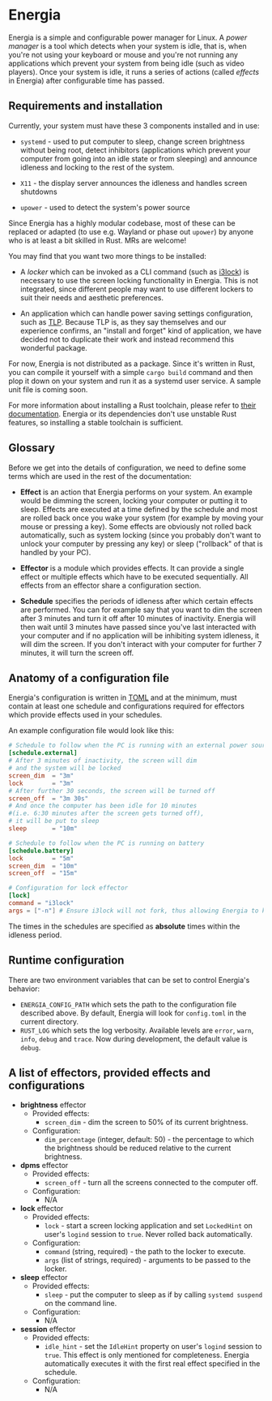 # Energia

Energia is a simple and configurable power manager for Linux. A *power manager*
is a tool which detects when your system is idle, that is, when you're not using
your keyboard or mouse and you're not running any applications which prevent
your system from being idle (such as video players). Once your system is idle,
it runs a series of actions (called *effects* in Energia) after configurable
time has passed.

## Requirements and installation

Currently, your system must have these 3 components installed and in use:

* `systemd` - used to put computer to sleep, change screen brightness without
  being root, detect inhibitors (applications which prevent your computer from
  going into an idle state or from sleeping) and announce idleness and locking
  to the rest of the system.

* `X11` - the display server announces the idleness and handles screen shutdowns

* `upower` - used to detect the system's power source

Since Energia has a highly modular codebase, most of these can be replaced or
adapted (to use e.g. Wayland or phase out `upower`) by anyone who is at least a
bit skilled in Rust. MRs are welcome!

You may find that you want two more things to be installed:

* A *locker* which can be invoked as a CLI command (such as
  [i3lock](https://github.com/i3/i3lock)) is necessary to use the screen locking
  functionality in Energia. This is not integrated, since different people may
  want to use different lockers to suit their needs and aesthetic preferences.

* An application which can handle power saving settings configuration, such as
  [TLP](https://linrunner.de/tlp/). Because TLP is, as they say themselves and
  our experience confirms, an "install and forget" kind of application, we have
  decided not to duplicate their work and instead recommend this wonderful
  package.

For now, Energia is not distributed as a package. Since it's written in Rust,
you can compile it yourself with a simple `cargo build` command and then plop it
down on your system and run it as a systemd user service. A sample unit file is
coming soon. 

For more information about installing a Rust toolchain, please refer to [their
documentation](https://www.rust-lang.org/learn/get-started). Energia or its
dependencies don't use unstable Rust features, so installing a stable toolchain
is sufficient.

## Glossary

Before we get into the details of configuration, we need to define some terms
which are used in the rest of the documentation:

* **Effect** is an action that Energia performs on your system. An example would
  be dimming the screen, locking your computer or putting it to sleep. Effects
  are executed at a time defined by the schedule and most are rolled back once
  you wake your system (for example by moving your mouse or pressing a key).
  Some effects are obviously not rolled back automatically, such as system
  locking (since you probably don't want to unlock your computer by pressing any
  key) or sleep ("rollback" of that is handled by your PC).

* **Effector** is a module which provides effects. It can provide a single
  effect or multiple effects which have to be executed sequentially. All effects
  from an effector share a configuration section.

* **Schedule** specifies the periods of idleness after which certain effects are
  performed. You can for example say that you want to dim the screen after 3
  minutes and turn it off after 10 minutes of inactivity. Energia will then wait
  until 3 minutes have passed since you've last interacted with your computer
  and if no application will be inhibiting system idleness, it will dim the
  screen. If you don't interact with your computer for further 7 minutes, it
  will turn the screen off.

## Anatomy of a configuration file

Energia's configuration is written in [TOML](https://toml.io) and at the
minimum, must contain at least one schedule and configurations required for
effectors which provide effects used in your schedules.

An example configuration file would look like this:

```toml
# Schedule to follow when the PC is running with an external power source
[schedule.external]
# After 3 minutes of inactivity, the screen will dim
# and the system will be locked
screen_dim  = "3m"
lock        = "3m"
# After further 30 seconds, the screen will be turned off
screen_off  = "3m 30s"
# And once the computer has been idle for 10 minutes 
#(i.e. 6:30 minutes after the screen gets turned off),
# it will be put to sleep
sleep       = "10m"

# Schedule to follow when the PC is running on battery
[schedule.battery]
lock        = "5m"
screen_dim  = "10m"
screen_off  = "15m"

# Configuration for lock effector
[lock]
command = "i3lock"
args = ["-n"] # Ensure i3lock will not fork, thus allowing Energia to know whether it should start a new locker or not.
```

The times in the schedules are specified as **absolute** times within the
idleness period.

## Runtime configuration

There are two environment variables that can be set to control Energia's
behavior:

* `ENERGIA_CONFIG_PATH` which sets the path to the configuration file described
  above. By default, Energia will look for `config.toml` in the current
  directory.
* `RUST_LOG` which sets the log verbosity. Available levels are `error`, `warn`,
  `info`, `debug` and `trace`. Now during development, the default value is
  `debug`.

## A list of effectors, provided effects and configurations

* **brightness** effector
    * Provided effects:
        * `screen_dim` - dim the screen to 50% of its current brightness.
    * Configuration:
        * `dim_percentage` (integer, default: 50) - the percentage to which the brightness should be
          reduced relative to the current brightness.
* **dpms** effector
    * Provided effects:
        * `screen_off` - turn all the screens connected to the computer off.
    * Configuration:
        * N/A
* **lock** effector
    * Provided effects:
        * `lock` - start a screen locking application and set `LockedHint` on
          user's `logind` session to `true`. Never rolled back automatically.
    * Configuration:
        * `command` (string, required) - the path to the locker to execute.
        * `args` (list of strings, required) - arguments to be passed to the locker.
* **sleep** effector
    * Provided effects:
        * `sleep` - put the computer to sleep as if by calling `systemd suspend`
          on the command line.
    * Configuration:
        * N/A
* **session** effector
    * Provided effects:
        * `idle_hint` - set the `IdleHint` property on user's `logind` session
          to `true`. This effect is only mentioned for completeness. Energia
          automatically executes it with the first real effect specified in the
          schedule.
    * Configuration:
        * N/A
